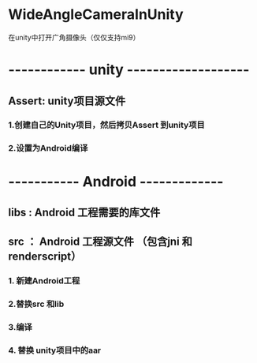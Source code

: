 # WideAngleCameraInUnity
在unity中打开广角摄像头（仅仅支持mi9）
# ------------ unity -------------------
## Assert: unity项目源文件
   ### 1.创建自己的Unity项目，然后拷贝Assert 到unity项目
   ### 2.设置为Android编译
  
  
# -----------  Android -------------
## libs : Android 工程需要的库文件
## src ： Android 工程源文件 （包含jni 和 renderscript）

  ### 1. 新建Android工程
  ### 2.替换src 和lib 
  ### 3.编译
  ### 4. 替换 unity项目中的aar
